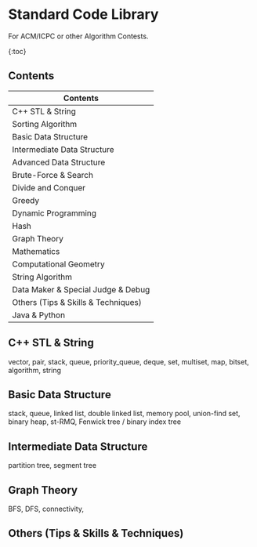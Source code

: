 # Standard Code Library

For ACM/ICPC or other Algorithm Contests.



{:toc}



## Contents

| Contents                            |
| ----------------------------------- |
| C++ STL & String                    |
| Sorting Algorithm                   |
| Basic Data Structure                |
| Intermediate Data Structure         |
| Advanced Data Structure             |
| Brute-Force & Search                |
| Divide and Conquer                  |
| Greedy                              |
| Dynamic Programming                 |
| Hash                                |
| Graph Theory                        |
| Mathematics                         |
| Computational Geometry              |
| String Algorithm                    |
| Data Maker & Special Judge & Debug  |
| Others (Tips & Skills & Techniques) |
| Java & Python                       |



## C++ STL & String

vector, pair, stack, queue, priority_queue, deque, set, multiset, map, bitset, algorithm, string



## Basic Data Structure

stack, queue, linked list, double linked list, memory pool, union-find set, binary heap, st-RMQ, Fenwick tree / binary index tree 



## Intermediate Data Structure

partition tree, segment tree



## Graph Theory

BFS, DFS, connectivity, 



## Others (Tips & Skills & Techniques)


